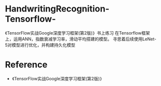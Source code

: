 # HandwritingRecognition-Tensorflow-
《TensorFlow实战Google深度学习框架(第2版)》书上练习
在Tensorflow框架上，运用ANN，指数衰减学习率，滑动平均搭建的模型。
寻思着后续使用LeNet-5对模型进行优化，并构建持久化模型
# Reference
- 《TensorFlow实战Google深度学习框架(第2版)》

